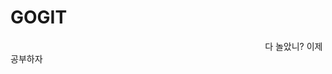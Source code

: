# GOGIT

<img width="80%" scr="https://user-images.githubusercontent.com/71172944/147204386-a618814f-ed7d-40a1-8677-894b0d195de5.png"/>
다 놀았니? 이제 공부하자
